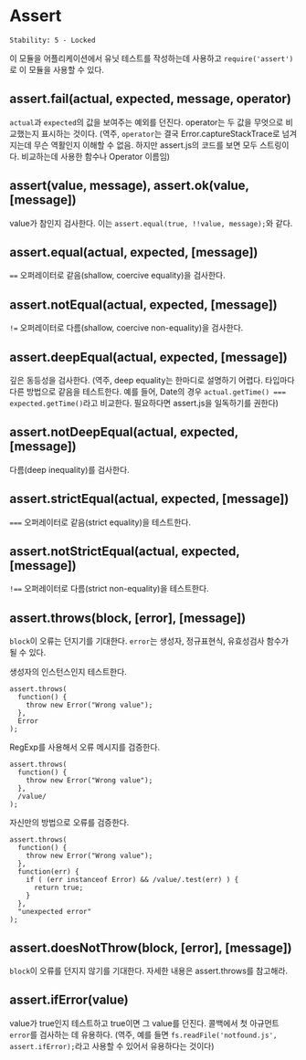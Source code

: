 # Assert

    Stability: 5 - Locked

이 모듈을 어플리케이션에서 유닛 테스트를 작성하는데 사용하고 `require('assert')`로 
이 모듈을 사용할 수 있다.

## assert.fail(actual, expected, message, operator)

`actual`과 `expected`의 값을 보여주는 예외를 던진다. 
operator는 두 값을 무엇으로 비교했는지 표시하는 것이다.
(역주, `operator`는 결국 Error.captureStackTrace로 넘겨지는데 무슨 역활인지 이해할 수 없음. 하지만 assert.js의 코드를 보면 모두 스트링이다. 비교하는데 사용한 함수나 Operator 이름임)

## assert(value, message), assert.ok(value, [message])

value가 참인지 검사한다. 이는 `assert.equal(true, !!value, message);`와 같다.

## assert.equal(actual, expected, [message])

`==` 오퍼레이터로 같음(shallow, coercive equality)을 검사한다.

## assert.notEqual(actual, expected, [message])

`!=` 오퍼레이터로 다름(shallow, coercive non-equality)을 검사한다.

## assert.deepEqual(actual, expected, [message])

깊은 동등성을 검사한다.
(역주, deep equality는 한마디로 설명하기 어렵다. 타입마다 다른 방법으로 같음을 테스트한다. 예를 들어, Date의 경우 `actual.getTime() === expected.getTime()`라고 비교한다. 필요하다면 assert.js을 일독하기를 권한다)

## assert.notDeepEqual(actual, expected, [message])

다름(deep inequality)를 검사한다.

## assert.strictEqual(actual, expected, [message])

`===` 오퍼레이터로 같음(strict equality)을 테스트한다.

## assert.notStrictEqual(actual, expected, [message])

`!==` 오퍼레이터로 다름(strict non-equality)을 테스트한다.

## assert.throws(block, [error], [message])

`block`이 오류는 던지기를 기대한다. `error`는 생성자, 정규표현식, 유효성검사 함수가 
될 수 있다.

생성자의 인스턴스인지 테스트한다.

    assert.throws(
      function() {
        throw new Error("Wrong value");
      },
      Error
    );

RegExp를 사용해서 오류 메시지를 검증한다.

    assert.throws(
      function() {
        throw new Error("Wrong value");
      },
      /value/
    );

자신만의 방법으로 오류를 검증한다.

    assert.throws(
      function() {
        throw new Error("Wrong value");
      },
      function(err) {
        if ( (err instanceof Error) && /value/.test(err) ) {
          return true;
        }
      },
      "unexpected error"
    );

## assert.doesNotThrow(block, [error], [message])

`block`이 오류를 던지지 않기를 기대한다. 자세한 내용은 assert.throws를 참고해라.

## assert.ifError(value)

value가 true인지 테스트하고 true이면 그 value를 던진다. 콜백에서 첫 아규먼트 
`error`를 검사하는 데 유용하다.
(역주, 예를 들면 `fs.readFile('notfound.js', assert.ifError);`라고 사용할 수 있어서 유용하다는 것이다)
